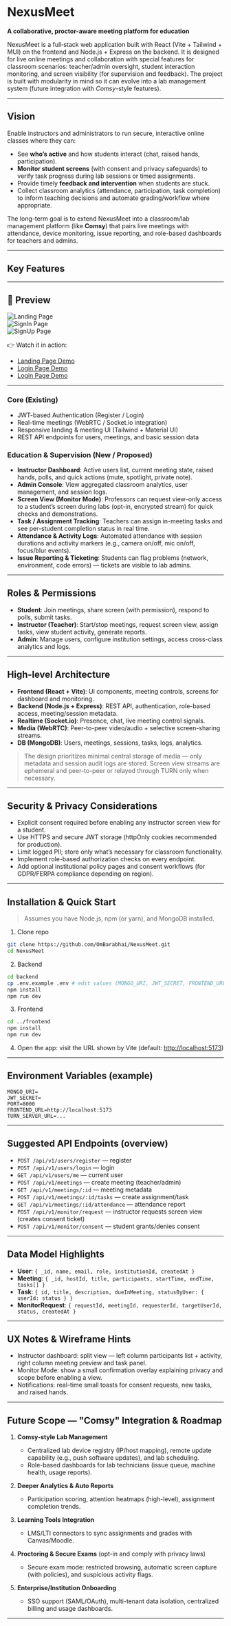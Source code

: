 # NexusMeet

**A collaborative, proctor-aware meeting platform for education**

NexusMeet is a full‑stack web application built with React (Vite + Tailwind + MUI) on the frontend and Node.js + Express on the backend. It is designed for live online meetings and collaboration with special features for classroom scenarios: teacher/admin oversight, student interaction monitoring, and screen visibility (for supervision and feedback). The project is built with modularity in mind so it can evolve into a lab management system (future integration with *Comsy*-style features).

---

## Vision

Enable instructors and administrators to run secure, interactive online classes where they can:

* See **who’s active** and how students interact (chat, raised hands, participation).
* **Monitor student screens** (with consent and privacy safeguards) to verify task progress during lab sessions or timed assignments.
* Provide timely **feedback and intervention** when students are stuck.
* Collect classroom analytics (attendance, participation, task completion) to inform teaching decisions and automate grading/workflow where appropriate.

The long-term goal is to extend NexusMeet into a classroom/lab management platform (like **Comsy**) that pairs live meetings with attendance, device monitoring, issue reporting, and role-based dashboards for teachers and admins.

---

## Key Features

---
## 📸 Preview  
![Landing Page](./ReadmeIMG/landingpg.png)  
![SignIn Page](./ReadmeIMG/SignIn.png)  
![SignUp Page](./ReadmeIMG/SignUp.png)  

👉 Watch it in action:  
- [Landing Page Demo](./ReadmeIMG/landingpg.mp4)  
- [Login Page Demo](./ReadmeIMG/Loginpg.mp4)
- [Login Page Demo](./ReadmeIMG/MVPfunctionality.mp4)  

---

### Core (Existing)

* JWT-based Authentication (Register / Login)
* Real-time meetings (WebRTC / Socket.io integration)
* Responsive landing & meeting UI (Tailwind + Material UI)
* REST API endpoints for users, meetings, and basic session data

### Education & Supervision (New / Proposed)

* **Instructor Dashboard**: Active users list, current meeting state, raised hands, polls, and quick actions (mute, spotlight, private note).
* **Admin Console**: View aggregated classroom analytics, user management, and session logs.
* **Screen View (Monitor Mode)**: Professors can request view-only access to a student’s screen during labs (opt-in, encrypted stream) for quick checks and demonstrations.
* **Task / Assignment Tracking**: Teachers can assign in-meeting tasks and see per-student completion status in real time.
* **Attendance & Activity Logs**: Automated attendance with session durations and activity markers (e.g., camera on/off, mic on/off, focus/blur events).
* **Issue Reporting & Ticketing**: Students can flag problems (network, environment, code errors) — tickets are visible to lab admins.

---

## Roles & Permissions

* **Student**: Join meetings, share screen (with permission), respond to polls, submit tasks.
* **Instructor (Teacher)**: Start/stop meetings, request screen view, assign tasks, view student activity, generate reports.
* **Admin**: Manage users, configure institution settings, access cross-class analytics and logs.

---

## High-level Architecture

* **Frontend (React + Vite)**: UI components, meeting controls, screens for dashboard and monitoring.
* **Backend (Node.js + Express)**: REST API, authentication, role-based access, meeting/session metadata.
* **Realtime (Socket.io)**: Presence, chat, live meeting control signals.
* **Media (WebRTC)**: Peer-to-peer video/audio + selective screen-sharing streams.
* **DB (MongoDB)**: Users, meetings, sessions, tasks, logs, analytics.

> The design prioritizes minimal central storage of media — only metadata and session audit logs are stored. Screen view streams are ephemeral and peer-to-peer or relayed through TURN only when necessary.

---

## Security & Privacy Considerations

* Explicit consent required before enabling any instructor screen view for a student.
* Use HTTPS and secure JWT storage (httpOnly cookies recommended for production).
* Limit logged PII; store only what’s necessary for classroom functionality.
* Implement role-based authorization checks on every endpoint.
* Add optional institutional policy pages and consent workflows (for GDPR/FERPA compliance depending on region).

---

## Installation & Quick Start

> Assumes you have Node.js, npm (or yarn), and MongoDB installed.

1. Clone repo

```bash
git clone https://github.com/OmBarabhai/NexusMeet.git
cd NexusMeet
```

2. Backend

```bash
cd backend
cp .env.example .env # edit values (MONGO_URI, JWT_SECRET, FRONTEND_URL, etc.)
npm install
npm run dev
```

3. Frontend

```bash
cd ../frontend
npm install
npm run dev
```

4. Open the app: visit the URL shown by Vite (default: [http://localhost:5173](http://localhost:5173))

---

## Environment Variables (example)

```
MONGO_URI=
JWT_SECRET=
PORT=8000
FRONTEND_URL=http://localhost:5173
TURN_SERVER_URL=...
```

---

## Suggested API Endpoints (overview)

* `POST /api/v1/users/register` — register
* `POST /api/v1/users/login` — login
* `GET /api/v1/users/me` — current user
* `POST /api/v1/meetings` — create meeting (teacher/admin)
* `GET /api/v1/meetings/:id` — meeting metadata
* `POST /api/v1/meetings/:id/tasks` — create assignment/task
* `GET /api/v1/meetings/:id/attendance` — attendance report
* `POST /api/v1/monitor/request` — instructor requests screen view (creates consent ticket)
* `POST /api/v1/monitor/consent` — student grants/denies consent

---

## Data Model Highlights

* **User**: `{ _id, name, email, role, institutionId, createdAt }`
* **Meeting**: `{ _id, hostId, title, participants, startTime, endTime, tasks[] }`
* **Task**: `{ id, title, description, dueInMeeting, statusByUser: { userId: status } }`
* **MonitorRequest**: `{ requestId, meetingId, requesterId, targetUserId, status, createdAt }`

---

## UX Notes & Wireframe Hints

* Instructor dashboard: split view — left column participants list + activity, right column meeting preview and task panel.
* Monitor Mode: show a small confirmation overlay explaining privacy and scope before enabling a view.
* Notifications: real-time small toasts for consent requests, new tasks, and raised hands.

---

## Future Scope — "Comsy" Integration & Roadmap

1. **Comsy-style Lab Management**

   * Centralized lab device registry (IP/host mapping), remote update capability (e.g., push software updates), and lab scheduling.
   * Role-based dashboards for lab technicians (issue queue, machine health, usage reports).

2. **Deeper Analytics & Auto Reports**

   * Participation scoring, attention heatmaps (high-level), assignment completion trends.

3. **Learning Tools Integration**

   * LMS/LTI connectors to sync assignments and grades with Canvas/Moodle.

4. **Proctoring & Secure Exams** (opt-in and comply with privacy laws)

   * Secure exam mode: restricted browsing, automatic screen capture (with policies), and suspicious activity flags.

5. **Enterprise/Institution Onboarding**

   * SSO support (SAML/OAuth), multi-tenant data isolation, centralized billing and usage dashboards.

---
